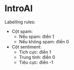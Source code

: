 # IntroAI

Labelling rules:
- Cột spam:
  + Nếu spam: điền 1
  + Nếu không spam: điền 0
- Cột sentiment:
  + Tích cực: điền 1
  + Trung tính: điền 0
  + Tiêu cực: điền -1